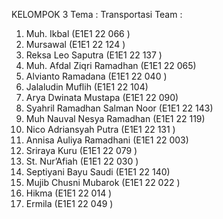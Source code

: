 KELOMPOK 3
Tema : Transportasi
Team :

1. Muh. Ikbal (E1E1 22 066 )
2. Mursawal (E1E1 22 124 )
3. Reksa Leo Saputra (E1E1 22 137 )
4. Muh. Afdal Ziqri Ramadhan (E1E1 22 065)
5. Alvianto Ramadana (E1E1 22 040 )
6. Jalaludin Muflih (E1E1 22 104)
7. Arya Dwinata Mustapa (E1E1 22 090)
8. Syahril Ramadhan Salman Noor (E1E1 22 143)
9. Muh Nauval Nesya Ramadhan (E1E1 22 119)
10. Nico Adriansyah Putra (E1E1 22 131 )
11. Annisa Auliya Ramadhani (E1E1 22 003)
12. Sriraya Kuru (E1E1 22 079 )
13. St. Nur’Afiah (E1E1 22 030 )
14. Septiyani Bayu Saudi (E1E1 22 140)
15. Mujib Chusni Mubarok (E1E1 22 022 )
16. Hikma (E1E1 22 014 )
17. Ermila (E1E1 22 049 )